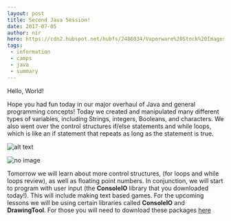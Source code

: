 ```yaml
---
layout: post
title: Second Java Session!
date: 2017-07-05
author: nir
hero: https://cdn2.hubspot.net/hubfs/2486034/Vaporware%20Stock%20Images/hello_world.gif
tags:
 - information
 - camps
 - java
 - summary
---
```

Hello, World!Hope you had fun today in our major overhaul of Java and general programming concepts! Today we created and manipulated many different types of variables, including Strings, integers, Booleans, and characters. We also went over the control structures if/else statements and while loops, which is like an if statement that repeats as long as the statement is true.![alt text](https://user-images.githubusercontent.com/12438494/27898926-05826d6a-61dd-11e7-97de-789966905e26.png "img")![no image](https://user-images.githubusercontent.com/12438494/27813926-1cca2c98-602e-11e7-878a-455c408e9388.jpg "sandwich")Tomorrow we will learn about more control structures, (for loops and while loops review), as well as floating point numbers. In conjunction, we will start to program with user input (the **ConsoleIO** library that you downloaded today!). This will include making text based games.For the upcoming lessons we will be using certain libraries called **ConsoleIO** and **DrawingTool**. For those you will need to download these packages [here](/downloads/sandiegocodelibraries.zip)